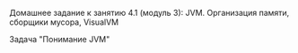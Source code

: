 Домашнее задание к занятию 4.1 (модуль 3): JVM. Организация памяти, сборщики мусора, VisualVM

Задача "Понимание JVM"